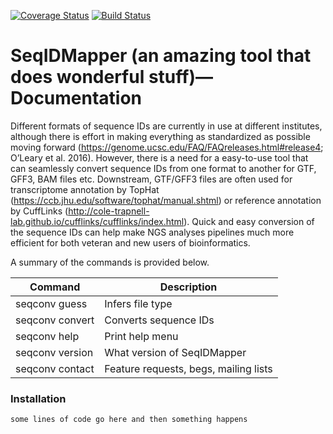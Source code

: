 [![Coverage Status](https://coveralls.io/repos/github/NCBI-Hackathons/Master_gff3_parser/badge.svg?branch=master)](https://coveralls.io/github/NCBI-Hackathons/Master_gff3_parser?branch=master) [![Build Status](https://travis-ci.org/NCBI-Hackathons/Master_gff3_parser.svg?branch=master)](https://travis-ci.org/NCBI-Hackathons/Master_gff3_parser)

# SeqIDMapper (an amazing tool that does wonderful stuff)—Documentation
Different formats of sequence IDs are currently in use at different institutes, although there is effort in making everything as standardized as possible moving forward (https://genome.ucsc.edu/FAQ/FAQreleases.html#release4; O’Leary et al. 2016). However, there is a need for a easy-to-use tool that can seamlessly convert sequence IDs from one format to another for GTF, GFF3, BAM files etc. Downstream, GTF/GFF3 files are often used for transcriptome annotation by TopHat (https://ccb.jhu.edu/software/tophat/manual.shtml) or reference annotation by CuffLinks (http://cole-trapnell-lab.github.io/cufflinks/cufflinks/index.html). Quick and easy conversion of the sequence IDs can help make NGS analyses pipelines much more efficient for both veteran and new users of bioinformatics. 

A summary of the commands is provided below.

Command | Description
------------ | -------------
seqconv guess | Infers file type
seqconv convert | Converts sequence IDs
seqconv help | Print help menu
seqconv version | What version of SeqIDMapper
seqconv contact | Feature requests, begs, mailing lists


### Installation

```
some lines of code go here and then something happens
```

